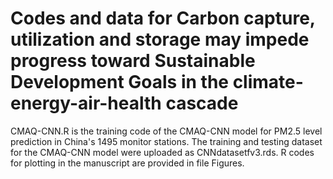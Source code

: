 # Codes and data for Carbon capture, utilization and storage may impede progress toward Sustainable Development Goals in the climate-energy-air-health cascade
CMAQ-CNN.R is the training code of the CMAQ-CNN model for PM2.5 level prediction in China's 1495 monitor stations.
The training and testing dataset for the CMAQ-CNN model were uploaded as CNNdatasetfv3.rds.
R codes for plotting in the manuscript are provided in file Figures.
